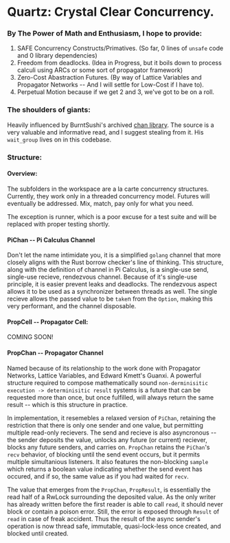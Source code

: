 # Quartz: Crystal Clear Concurrency.

### By The Power of Math and Enthusiasm, I hope to provide:
1) SAFE Concurrency Constructs/Primatives. (So far, 0 lines of `unsafe` code and 0 library dependencies)
2) Freedom from deadlocks. (Idea in Progress, but it boils down to process calculi using ARCs or some sort of propagator framework)
3) Zero-Cost Abastraction Futures. (By way of Lattice Variables and Propagator Networks -- And I will settle for Low-Cost if I have to).
4) Perpetual Motion because if we get 2 and 3, we've got to be on a roll.

### The shoulders of giants:
Heavily influenced by BurntSushi's archived [chan library](https://github.com/BurntSushi/chan/).
The source is a very valuable and informative read, and I suggest stealing from it. His `wait_group` lives on in this codebase.

### Structure:

#### Overview: 
The subfolders in the workspace are a la carte concurrency structures. Currently, they work only in a threaded concurrency model. Futures will eventually be addressed. Mix, match, pay only for what you need.

The exception is runner, which is a poor excuse for a test suite and will be replaced with proper testing shortly.

#### PiChan -- Pi Calculus Channel
Don't let the name intimidate you, it is a simplified `golang` channel that more closely aligns with the Rust borrow checker's line of thinking. 
This structure, along with the definition of channel in Pi Calculus, is a single-use send, single-use recieve, rendezvous channel. Because of it's single-use principle, it is easier prevent leaks and deadlocks. The rendezvous aspect allows it to be used as a synchronizer between threads as well. The single recieve allows the passed value to be `take`n from the `Option`, making this very performant, and the channel disposable.

#### PropCell -- Propagator Cell:
COMING SOON!

#### PropChan -- Propagator Channel
Named because of its relationship to the work done with Propagator Networks, Lattice Variables, and Edward Kmett's Guanxi.
A powerful structure required to compose mathematically sound `non-derminisitic execution -> determinisitic result` systems is a future that can be requested more than once, but once fulfilled, will always return the same result -- which is this structure in practice. 

In implementation, it resemebles a relaxed version of `PiChan`, retaining the restriction that there is only one sender and one value, but permitting multiple read-only recievers. The send and recieve is also asyncronous -- the sender deposits the value, unlocks any future (or current) reciever, blocks any future senders, and carries on. `PropChan` retains the `PiChan`'s `recv` behavior, of blocking until the send event occurs, but it permits multiple simultanious listeners.
It also features the non-blocking `sample` which returns a  boolean value indicating whether the send event has occured, and if so, the same value as if you had waited for `recv`. 

The value that emerges from the `PropChan`, `PropResult`, is essentially the read half of a RwLock surrounding the deposited value. As the only writer has already written before the first reader is able to call `read`, it should never block or contain a poison error. Still, the error is exposed through `Result` of `read` in case of freak accident. Thus the result of the async sender's operation is now thread safe, immutable, quasi-lock-less once created, and blocked until created.